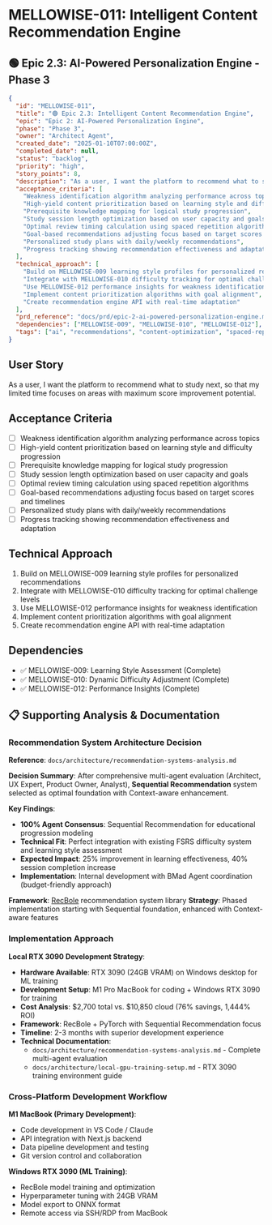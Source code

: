 # MELLOWISE-011: Intelligent Content Recommendation Engine

## 🟢 Epic 2.3: AI-Powered Personalization Engine - Phase 3

```json
{
  "id": "MELLOWISE-011",
  "title": "🟢 Epic 2.3: Intelligent Content Recommendation Engine",
  "epic": "Epic 2: AI-Powered Personalization Engine",
  "phase": "Phase 3",
  "owner": "Architect Agent",
  "created_date": "2025-01-10T07:00:00Z",
  "completed_date": null,
  "status": "backlog",
  "priority": "high",
  "story_points": 8,
  "description": "As a user, I want the platform to recommend what to study next, so that my limited time focuses on areas with maximum score improvement potential.",
  "acceptance_criteria": [
    "Weakness identification algorithm analyzing performance across topics",
    "High-yield content prioritization based on learning style and difficulty progression",
    "Prerequisite knowledge mapping for logical study progression",
    "Study session length optimization based on user capacity and goals",
    "Optimal review timing calculation using spaced repetition algorithms",
    "Goal-based recommendations adjusting focus based on target scores and timelines",
    "Personalized study plans with daily/weekly recommendations",
    "Progress tracking showing recommendation effectiveness and adaptation"
  ],
  "technical_approach": [
    "Build on MELLOWISE-009 learning style profiles for personalized recommendations",
    "Integrate with MELLOWISE-010 difficulty tracking for optimal challenge levels",
    "Use MELLOWISE-012 performance insights for weakness identification",
    "Implement content prioritization algorithms with goal alignment",
    "Create recommendation engine API with real-time adaptation"
  ],
  "prd_reference": "docs/prd/epic-2-ai-powered-personalization-engine.md",
  "dependencies": ["MELLOWISE-009", "MELLOWISE-010", "MELLOWISE-012"],
  "tags": ["ai", "recommendations", "content-optimization", "spaced-repetition"]
}
```

## User Story
As a user, I want the platform to recommend what to study next, so that my limited time focuses on areas with maximum score improvement potential.

## Acceptance Criteria
- [ ] Weakness identification algorithm analyzing performance across topics
- [ ] High-yield content prioritization based on learning style and difficulty progression
- [ ] Prerequisite knowledge mapping for logical study progression
- [ ] Study session length optimization based on user capacity and goals
- [ ] Optimal review timing calculation using spaced repetition algorithms
- [ ] Goal-based recommendations adjusting focus based on target scores and timelines
- [ ] Personalized study plans with daily/weekly recommendations
- [ ] Progress tracking showing recommendation effectiveness and adaptation

## Technical Approach
1. Build on MELLOWISE-009 learning style profiles for personalized recommendations
2. Integrate with MELLOWISE-010 difficulty tracking for optimal challenge levels
3. Use MELLOWISE-012 performance insights for weakness identification
4. Implement content prioritization algorithms with goal alignment
5. Create recommendation engine API with real-time adaptation

## Dependencies
- ✅ MELLOWISE-009: Learning Style Assessment (Complete)
- ✅ MELLOWISE-010: Dynamic Difficulty Adjustment (Complete)
- ✅ MELLOWISE-012: Performance Insights (Complete)

## 📋 Supporting Analysis & Documentation

### Recommendation System Architecture Decision
**Reference**: `docs/architecture/recommendation-systems-analysis.md`

**Decision Summary**: After comprehensive multi-agent evaluation (Architect, UX Expert, Product Owner, Analyst), **Sequential Recommendation** system selected as optimal foundation with Context-aware enhancement.

**Key Findings**:
- **100% Agent Consensus**: Sequential Recommendation for educational progression modeling
- **Technical Fit**: Perfect integration with existing FSRS difficulty system and learning style assessment
- **Expected Impact**: 25% improvement in learning effectiveness, 40% session completion increase
- **Implementation**: Internal development with BMad Agent coordination (budget-friendly approach)

**Framework**: [RecBole](https://github.com/RUCAIBox/RecBole) recommendation system library
**Strategy**: Phased implementation starting with Sequential foundation, enhanced with Context-aware features

### Implementation Approach
**Local RTX 3090 Development Strategy**:
- **Hardware Available**: RTX 3090 (24GB VRAM) on Windows desktop for ML training
- **Development Setup**: M1 Pro MacBook for coding + Windows RTX 3090 for training
- **Cost Analysis**: $2,700 total vs. $10,850 cloud (76% savings, 1,444% ROI)
- **Framework**: RecBole + PyTorch with Sequential Recommendation focus
- **Timeline**: 2-3 months with superior development experience
- **Technical Documentation**:
  - `docs/architecture/recommendation-systems-analysis.md` - Complete multi-agent evaluation
  - `docs/architecture/local-gpu-training-setup.md` - RTX 3090 training environment guide

### Cross-Platform Development Workflow
**M1 MacBook (Primary Development)**:
- Code development in VS Code / Claude
- API integration with Next.js backend
- Data pipeline development and testing
- Git version control and collaboration

**Windows RTX 3090 (ML Training)**:
- RecBole model training and optimization
- Hyperparameter tuning with 24GB VRAM
- Model export to ONNX format
- Remote access via SSH/RDP from MacBook